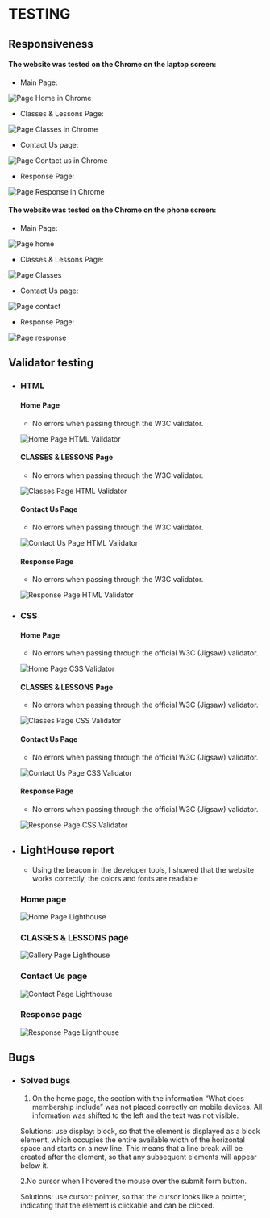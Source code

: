 # TESTING

## Responsiveness

  #### The website was tested on the Chrome on the laptop screen:

  - Main Page:

![Page Home in Chrome](documentation/chrome_home.png)

  - Classes & Lessons Page:

![Page Classes in Chrome](documentation/classes_chrom.png)

   - Contact Us page:

![Page Contact us in Chrome](documentation/contact_chrome.png)

   - Response Page:

![Page Response in Chrome](documentation/response_chrome.png)

  #### The website was tested on the Chrome on the phone screen:
  - Main Page:

![Page home](documentation/home_phone.png)

  - Classes & Lessons Page:

![Page Classes](documentation/Classes_phone.png)

   - Contact Us page:

![Page contact](documentation/contact_phone.png)

   - Response Page:

![Page response](documentation/response_phone.png)

## Validator testing
+ ### HTML
  #### Home Page
    - No errors when passing through the W3C validator.

    ![Home Page HTML Validator](documentation/W3C_validator.jpg)

  #### CLASSES & LESSONS Page

   - No errors when passing through the W3C validator.

   ![Classes Page HTML Validator](documentation/W3C_validator_classes.jpg)

  #### Contact Us Page

   - No errors when passing through the W3C validator.

   ![Contact Us Page HTML Validator](documentation/W3C_validator_contact.jpg)
  
  #### Response Page

   - No errors when passing through the W3C validator.

   ![Response Page HTML Validator](documentation/W3C_validator_response.jpg)

+ ### CSS

  #### Home Page
    - No errors when passing through the official W3C (Jigsaw) validator.

    ![Home Page CSS Validator](documentation/W3C_validatorCSS_home.jpg)

  #### CLASSES & LESSONS Page

   - No errors when passing through the official W3C (Jigsaw) validator.

   ![Classes Page CSS Validator](documentation/W3C_validatorCSS_classes.jpg)

  #### Contact Us Page

   - No errors when passing through the official W3C (Jigsaw) validator.

   ![Contact Us Page CSS Validator](documentation/W3C_validatorCSS_contact.jpg)
  
  #### Response Page

   - No errors when passing through the official W3C (Jigsaw) validator.

   ![Response Page CSS Validator](documentation/W3C_validatorCSS_response.jpg)

+ ## LightHouse report
  - Using the beacon in the developer tools, I showed that the website works correctly, the colors and fonts are readable

  ### Home page

  ![Home Page Lighthouse](documentation/LightHouse_home.jpg)

  ### CLASSES & LESSONS page

  ![Gallery Page Lighthouse](documentation/LightHouse_classes.jpg)

  ### Contact Us page

  ![Contact Page Lighthouse](documentation/LightHouse_contact.jpg)

  ### Response page

  ![Response Page Lighthouse](documentation/LightHouse_response.jpg)

## Bugs
+ ### Solved bugs
  1. On the home page, the section with the information “What does membership include” was not placed correctly on mobile devices. All information was shifted to the left and the text was not visible.

  Solutions: use display: block, so that the element is displayed as a block element, which occupies the entire available width of the horizontal space and starts on a new line. This means that a line break will be created after the element, so that any subsequent elements will appear below it.

  2.No cursor when I hovered the mouse over the submit form button.

  Solutions: use cursor: pointer, so that the cursor looks like a pointer, indicating that the element is clickable and can be clicked.









